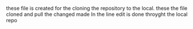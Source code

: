 these file is created for the cloning the repository to the local. 
these the file cloned and pull the changed made 
In the line edit is done throyght the local repo
